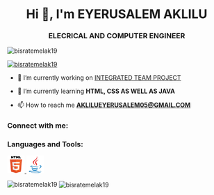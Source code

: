 <h1 align="center">Hi 👋, I'm EYERUSALEM AKLILU</h1>
<h3 align="center">ELECRICAL AND COMPUTER ENGINEER</h3>

<p align="left"> <img src="https://komarev.com/ghpvc/?username=bisratemelak19&label=Profile%20views&color=0e75b6&style=flat" alt="bisratemelak19" /> </p>

<p align="left"> <a href="https://github.com/ryo-ma/github-profile-trophy"><img src="https://github-profile-trophy.vercel.app/?username=bisratemelak19" alt="bisratemelak19" /></a> </p>

- 🔭 I’m currently working on [INTEGRATED TEAM PROJECT](https://sites.google.com/d/14ylGYrGYJp8UASsWzJ4yvhyoxvsj2CiT/p/10W7Md2hzLNXgZYuxH8NKPxmiuw5ZDdI8/edit?pli=1)

- 🌱 I’m currently learning **HTML, CSS AS WELL AS JAVA**

- 📫 How to reach me **AKLILUEYERUSALEM05@GMAIL.COM**

<h3 align="left">Connect with me:</h3>
<p align="left">
</p>

<h3 align="left">Languages and Tools:</h3>
<p align="left"> <a href="https://www.w3.org/html/" target="_blank" rel="noreferrer"> <img src="https://raw.githubusercontent.com/devicons/devicon/master/icons/html5/html5-original-wordmark.svg" alt="html5" width="40" height="40"/> </a> <a href="https://www.java.com" target="_blank" rel="noreferrer"> <img src="https://raw.githubusercontent.com/devicons/devicon/master/icons/java/java-original.svg" alt="java" width="40" height="40"/> </a> </p>

<p><img align="left" src="https://github-readme-stats.vercel.app/api/top-langs?username=bisratemelak19&show_icons=true&locale=en&layout=compact" alt="bisratemelak19" /></p>

<p>&nbsp;<img align="center" src="https://github-readme-stats.vercel.app/api?username=bisratemelak19&show_icons=true&locale=en" alt="bisratemelak19" /></p>
